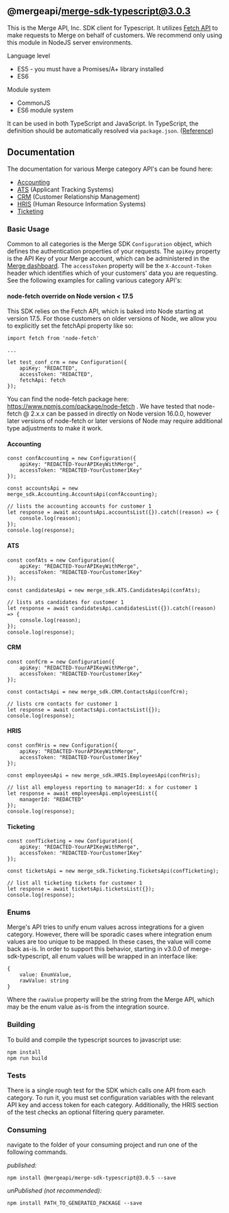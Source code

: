 ## @mergeapi/merge-sdk-typescript@3.0.3

This is the Merge API, Inc. SDK client for Typescript. It utilizes [Fetch API](https://fetch.spec.whatwg.org/) to
make requests to Merge on behalf of customers. We recommend only using this module in NodeJS server environments.

Language level

- ES5 - you must have a Promises/A+ library installed
- ES6

Module system

- CommonJS
- ES6 module system

It can be used in both TypeScript and JavaScript. In TypeScript, the definition should be automatically resolved via `package.json`. ([Reference](http://www.typescriptlang.org/docs/handbook/typings-for-npm-packages.html))

## Documentation

The documentation for various Merge category API's can be found here:

- [Accounting](https://www.merge.dev/docs/accounting/overview/)
- [ATS](https://www.merge.dev/docs/ats/overview/) (Applicant Tracking Systems)
- [CRM](https://www.merge.dev/docs/crm/overview/) (Customer Relationship Management)
- [HRIS](https://www.merge.dev/docs/hris/overview/) (Human Resource Information Systems)
- [Ticketing](https://www.merge.dev/docs/ticketing/overview/)

### Basic Usage

Common to all categories is the Merge SDK `Configuration` object, which defines the authentication properties of
your requests. The `apiKey` property is the API Key of your Merge account, which can be administered in the
[Merge dashboard](https://app.merge.dev/configuration/keys). The `accessToken` property will be the
`X-Account-Token` header which identifies which of your customers' data you are requesting. See the following
examples for calling various category API's:

#### node-fetch override on Node version < 17.5

This SDK relies on the Fetch API, which is baked into Node starting at version 17.5. For those customers on older
versions of Node, we allow you to explicitly set the fetchApi property like so:

```
import fetch from 'node-fetch'

...

let test_conf_crm = new Configuration({
    apiKey: "REDACTED",
    accessToken: "REDACTED",
    fetchApi: fetch
});
```

You can find the node-fetch package here: https://www.npmjs.com/package/node-fetch . We have tested that
node-fetch @ 2.x.x can be passed in directly on Node version 16.0.0, however later versions of node-fetch or later
versions of Node may require additional type adjustments to make it work.

#### Accounting

```
const confAccounting = new Configuration({
    apiKey: "REDACTED-YourAPIKeyWithMerge",
    accessToken: "REDACTED-YourCustomer1Key"
});

const accountsApi = new merge_sdk.Accounting.AccountsApi(confAccounting);

// lists the accounting accounts for customer 1
let response = await accountsApi.accountsList({}).catch((reason) => {
    console.log(reason);
});
console.log(response);
```

#### ATS

```
const confAts = new Configuration({
    apiKey: "REDACTED-YourAPIKeyWithMerge",
    accessToken: "REDACTED-YourCustomer1Key"
});

const candidatesApi = new merge_sdk.ATS.CandidatesApi(confAts);

// lists ats candidates for customer 1
let response = await candidatesApi.candidatesList({}).catch((reason) => {
    console.log(reason);
});
console.log(response);
```

#### CRM

```
const confCrm = new Configuration({
    apiKey: "REDACTED-YourAPIKeyWithMerge",
    accessToken: "REDACTED-YourCustomer1Key"
});

const contactsApi = new merge_sdk.CRM.ContactsApi(confCrm);

// lists crm contacts for customer 1
let response = await contactsApi.contactsList({});
console.log(response);
```

#### HRIS

```
const confHris = new Configuration({
    apiKey: "REDACTED-YourAPIKeyWithMerge",
    accessToken: "REDACTED-YourCustomer1Key"
});

const employeesApi = new merge_sdk.HRIS.EmployeesApi(confHris);

// list all employess reporting to managerId: x for customer 1
let response = await employeesApi.employeesList({
    managerId: "REDACTED"
});
console.log(response);
```

#### Ticketing

```
const confTicketing = new Configuration({
    apiKey: "REDACTED-YourAPIKeyWithMerge",
    accessToken: "REDACTED-YourCustomer1Key"
});

const ticketsApi = new merge_sdk.Ticketing.TicketsApi(confTicketing);

// list all ticketing tickets for customer 1
let response = await ticketsApi.ticketsList({});
console.log(response);
```

### Enums

Merge's API tries to unify enum values across integrations for a given category. However, there will be
sporadic cases where integration enum values are too unique to be mapped. In these cases, the value will
come back as-is. In order to support this behavior, starting in v3.0.0 of merge-sdk-typescript, all enum
values will be wrapped in an interface like:

```
{
    value: EnumValue,
    rawValue: string
}
```

Where the `rawValue` property will be the string from the Merge API, which may be the enum value as-is
from the integration source.

### Building

To build and compile the typescript sources to javascript use:

```
npm install
npm run build
```

### Tests

There is a single rough test for the SDK which calls one API from each category. To run it, you must set
configuration variables with the relevant API key and access token for each category. Additionally, the HRIS
section of the test checks an optional filtering query parameter.

### Consuming

navigate to the folder of your consuming project and run one of the following commands.

_published:_

```
npm install @mergeapi/merge-sdk-typescript@3.0.5 --save
```

_unPublished (not recommended):_

```
npm install PATH_TO_GENERATED_PACKAGE --save
```
